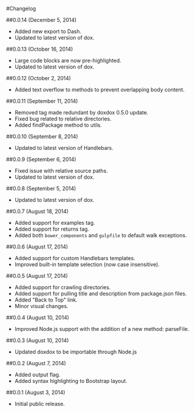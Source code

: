 #Changelog

##0.0.14 (December 5, 2014)

- Added new export to Dash.
- Updated to latest version of dox.

##0.0.13 (October 16, 2014)

- Large code blocks are now pre-highlighted.
- Updated to latest version of dox.

##0.0.12 (October 2, 2014)

- Added text overflow to methods to prevent overlapping body content.

##0.0.11 (September 11, 2014)

- Removed tag made redundant by doxdox 0.5.0 update.
- Fixed bug related to relative directories.
- Added findPackage method to utils.

##0.0.10 (September 8, 2014)

- Updated to latest version of Handlebars.

##0.0.9 (September 6, 2014)

- Fixed issue with relative source paths.
- Updated to latest version of dox.

##0.0.8 (September 5, 2014)

- Updated to latest version of dox.

##0.0.7 (August 18, 2014)

- Added support for examples tag.
- Added support for returns tag.
- Added both `bower_components` and `gulpfile` to default walk exceptions.

##0.0.6 (August 17, 2014)

- Added support for custom Handlebars templates.
- Improved built-in template selection (now case insensitive).

##0.0.5 (August 17, 2014)

- Added support for crawling directories.
- Added support for pulling title and description from package.json files.
- Added "Back to Top" link.
- Minor visual changes.

##0.0.4 (August 10, 2014)

- Improved Node.js support with the addition of a new method: parseFile.

##0.0.3 (August 10, 2014)

- Updated doxdox to be importable through Node.js

##0.0.2 (August 7, 2014)

- Added output flag.
- Added syntax highlighting to Bootstrap layout.

##0.0.1 (August 3, 2014)

- Initial public release.
